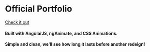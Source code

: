 # Official Portfolio

[Check it out](https://coombapace.github.io/Portfolio/)

#### Built with AngularJS, ngAnimate, and CSS Animations.
#### Simple and clean, we'll see how long it lasts before another redeign!